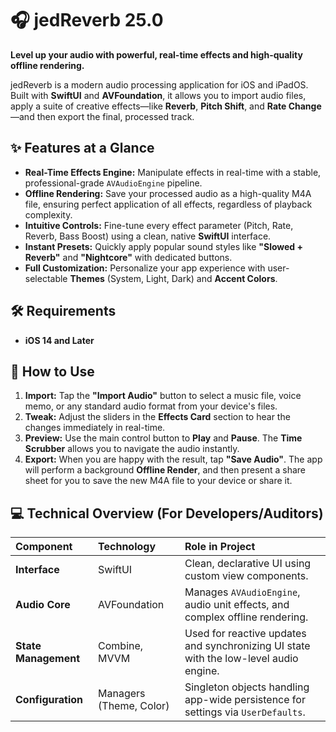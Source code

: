 # 🎧 jedReverb 25.0

**Level up your audio with powerful, real-time effects and high-quality offline rendering.**

jedReverb is a modern audio processing application for iOS and iPadOS. Built with **SwiftUI** and **AVFoundation**, it allows you to import audio files, apply a suite of creative effects—like **Reverb**, **Pitch Shift**, and **Rate Change**—and then export the final, processed track.

## ✨ Features at a Glance

* **Real-Time Effects Engine:** Manipulate effects in real-time with a stable, professional-grade `AVAudioEngine` pipeline.
* **Offline Rendering:** Save your processed audio as a high-quality M4A file, ensuring perfect application of all effects, regardless of playback complexity.
* **Intuitive Controls:** Fine-tune every effect parameter (Pitch, Rate, Reverb, Bass Boost) using a clean, native **SwiftUI** interface.
* **Instant Presets:** Quickly apply popular sound styles like **"Slowed + Reverb"** and **"Nightcore"** with dedicated buttons.
* **Full Customization:** Personalize your app experience with user-selectable **Themes** (System, Light, Dark) and **Accent Colors**.

## 🛠️ Requirements

* **iOS 14 and Later**

## 🚀 How to Use

1.  **Import:** Tap the **"Import Audio"** button to select a music file, voice memo, or any standard audio format from your device's files.
2.  **Tweak:** Adjust the sliders in the **Effects Card** section to hear the changes immediately in real-time.
3.  **Preview:** Use the main control button to **Play** and **Pause**. The **Time Scrubber** allows you to navigate the audio instantly.
4.  **Export:** When you are happy with the result, tap **"Save Audio"**. The app will perform a background **Offline Render**, and then present a share sheet for you to save the new M4A file to your device or share it.

## 💻 Technical Overview (For Developers/Auditors)

| Component | Technology | Role in Project |
| :--- | :--- | :--- |
| **Interface** | SwiftUI | Clean, declarative UI using custom view components. |
| **Audio Core** | AVFoundation | Manages `AVAudioEngine`, audio unit effects, and complex offline rendering. |
| **State Management** | Combine, MVVM | Used for reactive updates and synchronizing UI state with the low-level audio engine. |
| **Configuration** | Managers (Theme, Color) | Singleton objects handling app-wide persistence for settings via `UserDefaults`. |
